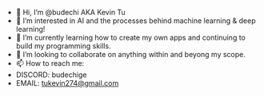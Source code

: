 - 👋 Hi, I’m @budechi AKA Kevin Tu
- 👀 I’m interested in AI and the processes behind machine learning & deep learning!
- 🌱 I’m currently learning how to create my own apps and continuing to build my programming skills.
- 💞️ I’m looking to collaborate on anything within and beyong my scope.
- 📫 How to reach me: 
- DISCORD: budechige
- EMAIL: tukevin274@gmail.com

<!---
budechi/budechi is a ✨ special ✨ repository because its `README.md` (this file) appears on your GitHub profile.
You can click the Preview link to take a look at your changes.
--->
